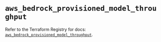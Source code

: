# `aws_bedrock_provisioned_model_throughput`

Refer to the Terraform Registry for docs: [`aws_bedrock_provisioned_model_throughput`](https://registry.terraform.io/providers/hashicorp/aws/5.90.0/docs/resources/bedrock_provisioned_model_throughput).
